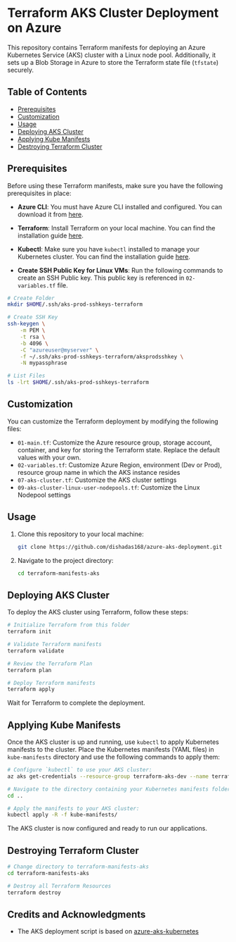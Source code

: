 # Terraform AKS Cluster Deployment on Azure

This repository contains Terraform manifests for deploying an Azure Kubernetes Service (AKS) cluster with a Linux node pool. Additionally, it sets up a Blob Storage in Azure to store the Terraform state file (`tfstate`) securely.

## Table of Contents
- [Prerequisites](#prerequisites)
- [Customization](#customization)
- [Usage](#usage)
- [Deploying AKS Cluster](#deploying-aks-cluster)
- [Applying Kube Manifests](#applying-kube-manifests)
- [Destroying Terraform Cluster](#destroying-terraform-cluster)

## Prerequisites

Before using these Terraform manifests, make sure you have the following prerequisites in place:

- **Azure CLI**: You must have Azure CLI installed and configured. You can download it from [here](https://docs.microsoft.com/en-us/cli/azure/install-azure-cli).

- **Terraform**: Install Terraform on your local machine. You can find the installation guide [here](https://learn.hashicorp.com/tutorials/terraform/install-cli).

- **Kubectl**: Make sure you have `kubectl` installed to manage your Kubernetes cluster. You can find the installation guide [here](https://kubernetes.io/docs/tasks/tools/install-kubectl/).

- **Create SSH Public Key for Linux VMs**: Run the following commands to create an SSH Public key. This public key is referenced in `02-variables.tf` file.

```bash
# Create Folder
mkdir $HOME/.ssh/aks-prod-sshkeys-terraform

# Create SSH Key
ssh-keygen \
    -m PEM \
    -t rsa \
    -b 4096 \
    -C "azureuser@myserver" \
    -f ~/.ssh/aks-prod-sshkeys-terraform/aksprodsshkey \
    -N mypassphrase

# List Files
ls -lrt $HOME/.ssh/aks-prod-sshkeys-terraform
```

## Customization

You can customize the Terraform deployment by modifying the following files:

- `01-main.tf`: Customize the Azure resource group, storage account, container, and key for storing the Terraform state. Replace the default values with your own.
- `02-variables.tf`: Customize Azure Region, environment (Dev or Prod), resource group name in which the AKS instance resides
- `07-aks-cluster.tf`: Customize the AKS cluster settings
- `09-aks-cluster-linux-user-nodepools.tf`: Customize the Linux Nodepool settings

## Usage

1. Clone this repository to your local machine:

   ```bash
   git clone https://github.com/dishadas168/azure-aks-deployment.git
   ```

2. Navigate to the project directory:

   ```bash
   cd terraform-manifests-aks
   ```

## Deploying AKS Cluster

To deploy the AKS cluster using Terraform, follow these steps:

```bash
# Initialize Terraform from this folder
terraform init

# Validate Terraform manifests
terraform validate

# Review the Terraform Plan
terraform plan

# Deploy Terraform manifests
terraform apply 
```
Wait for Terraform to complete the deployment.

## Applying Kube Manifests

Once the AKS cluster is up and running, use `kubectl` to apply Kubernetes manifests to the cluster. Place the Kubernetes manifests (YAML files) in `kube-manifests` directory and use the following commands to apply them:

```bash
# Configure `kubectl` to use your AKS cluster:
az aks get-credentials --resource-group terraform-aks-dev --name terraform-aks-dev-cluster --admin

# Navigate to the directory containing your Kubernetes manifests folder kube-manifests
cd ..

# Apply the manifests to your AKS cluster:
kubectl apply -R -f kube-manifests/

```
The AKS cluster is now configured and ready to run our applications.

## Destroying Terraform Cluster

```bash
# Change directory to terraform-manifests-aks
cd terraform-manifests-aks

# Destroy all Terraform Resources
terraform destroy

```

## Credits and Acknowledgments

- The AKS deployment script is based on [azure-aks-kubernetes](https://github.com/stacksimplify/azure-aks-kubernetes-masterclass.git)
